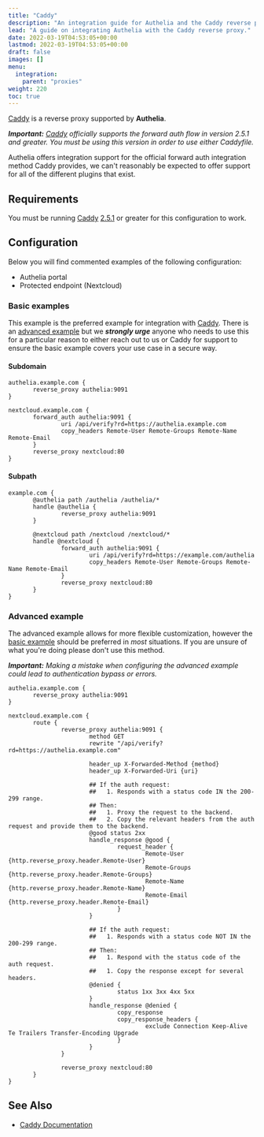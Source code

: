 ```yaml
---
title: "Caddy"
description: "An integration guide for Authelia and the Caddy reverse proxy"
lead: "A guide on integrating Authelia with the Caddy reverse proxy."
date: 2022-03-19T04:53:05+00:00
lastmod: 2022-03-19T04:53:05+00:00
draft: false
images: []
menu:
  integration:
    parent: "proxies"
weight: 220
toc: true
---
```


[Caddy] is a reverse proxy supported by **Authelia**.

_**Important:** [Caddy] officially supports the forward auth flow in version 2.5.1 and greater. You must be using this
version in order to use either Caddyfile._

Authelia offers integration support for the official forward auth integration method Caddy provides, we
can't reasonably be expected to offer support for all of the different plugins that exist.

## Requirements

You must be running [Caddy] [2.5.1](https://github.com/caddyserver/caddy/releases/tag/v2.5.1) or greater for this
configuration to work.

## Configuration

Below you will find commented examples of the following configuration:

* Authelia portal
* Protected endpoint (Nextcloud)

### Basic examples

This example is the preferred example for integration with [Caddy]. There is an [advanced example](#advanced-example) but
we _**strongly urge**_ anyone who needs to use this for a particular reason to either reach out to us or Caddy for support
to ensure the basic example covers your use case in a secure way.


#### Subdomain

```Caddyfile
authelia.example.com {
       reverse_proxy authelia:9091
}

nextcloud.example.com {
       forward_auth authelia:9091 {
               uri /api/verify?rd=https://authelia.example.com
               copy_headers Remote-User Remote-Groups Remote-Name Remote-Email
       }
       reverse_proxy nextcloud:80
}
```

#### Subpath

```Caddyfile
example.com {
       @authelia path /authelia /authelia/*
       handle @authelia {
               reverse_proxy authelia:9091
       }

       @nextcloud path /nextcloud /nextcloud/*
       handle @nextcloud {
               forward_auth authelia:9091 {
                       uri /api/verify?rd=https://example.com/authelia
                       copy_headers Remote-User Remote-Groups Remote-Name Remote-Email
               }
               reverse_proxy nextcloud:80
       }
}
```

### Advanced example

The advanced example allows for more flexible customization, however the [basic example](#basic-example) should be
preferred in _most_ situations. If you are unsure of what you're doing please don't use this method.

_**Important:** Making a mistake when configuring the advanced example could lead to authentication bypass or errors._

```Caddyfile
authelia.example.com {
       reverse_proxy authelia:9091
}

nextcloud.example.com {
       route {
               reverse_proxy authelia:9091 {
                       method GET
                       rewrite "/api/verify?rd=https://authelia.example.com"

                       header_up X-Forwarded-Method {method}
                       header_up X-Forwarded-Uri {uri}

                       ## If the auth request:
                       ##   1. Responds with a status code IN the 200-299 range.
                       ## Then:
                       ##   1. Proxy the request to the backend.
                       ##   2. Copy the relevant headers from the auth request and provide them to the backend.
                       @good status 2xx
                       handle_response @good {
                               request_header {
                                       Remote-User {http.reverse_proxy.header.Remote-User}
                                       Remote-Groups {http.reverse_proxy.header.Remote-Groups}
                                       Remote-Name {http.reverse_proxy.header.Remote-Name}
                                       Remote-Email {http.reverse_proxy.header.Remote-Email}
                               }
                       }

                       ## If the auth request:
                       ##   1. Responds with a status code NOT IN the 200-299 range.
                       ## Then:
                       ##   1. Respond with the status code of the auth request.
                       ##   1. Copy the response except for several headers.
                       @denied {
                               status 1xx 3xx 4xx 5xx
                       }
                       handle_response @denied {
                               copy_response
                               copy_response_headers {
                                       exclude Connection Keep-Alive Te Trailers Transfer-Encoding Upgrade
                               }
                       }
               }

               reverse_proxy nextcloud:80
       }
}
```

## See Also

- [Caddy Documentation](https://caddyserver.com/docs/)

[Caddy]: https://caddyserver.com
